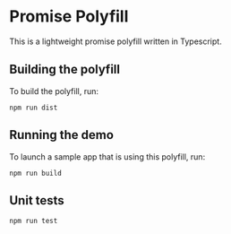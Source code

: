 # Promise Polyfill

This is a lightweight promise polyfill written in Typescript.

## Building the polyfill

To build the polyfill, run:

`npm run dist`

## Running the demo

To launch a sample app that is using this polyfill, run:

`npm run build`

## Unit tests

`npm run test`